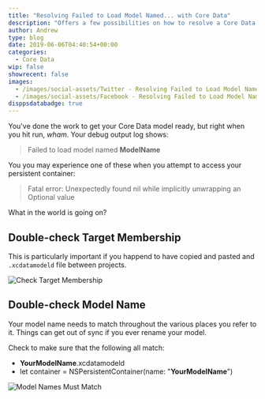 ```yaml
---
title: "Resolving Failed to Load Model Named... with Core Data"
description: "Offers a few possibilities on how to resolve a Core Data error: Failed to load model named..."
author: Andrew
type: blog
date: 2019-06-06T04:40:54+00:00
categories:
  - Core Data
wip: false
showrecent: false
images:
  - /images/social-assets/Twitter - Resolving Failed to Load Model Named... with Core Data.png
  - /images/social-assets/Facebook - Resolving Failed to Load Model Named... with Core Data.png
disppsdatabadge: true
---
```


You've done the work to get your Core Data model ready, but right when you hit run, *wham*.  Your debug output log shows:

> Failed to load model named **ModelName**

You you may experience one of these when you attempt to access your persistent container:

> Fatal error: Unexpectedly found nil while implicitly unwrapping an Optional value

What in the world is going on?

## Double-check Target Membership
This is particularly important if you happend to have copied and pasted and `.xcdatamodeld` file between projects.

![Check Target Membership](target-membership.png)

## Double-check Model Name
Your model name needs to match throughout the various places you refer to it.  Things can get out of sync if you ever rename your model.

Check to make sure that the following all match:

* **YourModelName**.xcdatamodeld
* let container = NSPersistentContainer(name: "**YourModelName**")

![Model Names Must Match](match-model-names.png)